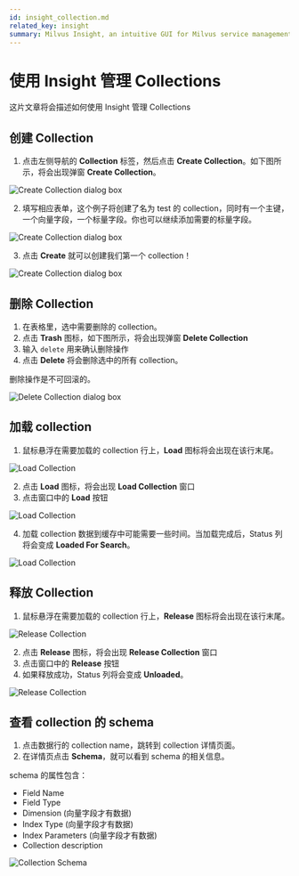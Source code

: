 ```yaml
---
id: insight_collection.md
related_key: insight
summary: Milvus Insight, an intuitive GUI for Milvus service management.
---
```


# 使用 Insight 管理 Collections

这片文章将会描述如何使用 Insight 管理 Collections

## 创建 Collection

1. 点击左侧导航的 **Collection** 标签，然后点击 **Create Collection**。如下图所示，将会出现弹窗 **Create Collection**。

![Create Collection dialog box](../../../../assets/create_collection_dialog_box1.png)

2. 填写相应表单，这个例子将创建了名为 test 的 collection，同时有一个主键，一个向量字段，一个标量字段。你也可以继续添加需要的标量字段。

![Create Collection dialog box](../../../../assets/create_collection_dialog_box2.png)

3. 点击 **Create** 就可以创建我们第一个 collection！

![Create Collection dialog box](../../../../assets/create_collection_dialog_box3.png)

## 删除 Collection

1. 在表格里，选中需要删除的 collection。
2. 点击 **Trash** 图标，如下图所示，将会出现弹窗 **Delete Collection**
3. 输入 `delete` 用来确认删除操作
4. 点击 **Delete** 将会删除选中的所有 collection。

<div class="alert caution">
删除操作是不可回滚的。
</div>

![Delete Collection dialog box](../../../../assets/delete_collection.png)

## 加载 collection

1. 鼠标悬浮在需要加载的 collection 行上，**Load** 图标将会出现在该行末尾。

![Load Collection](../../../../assets/load_collection1.png)

2. 点击 **Load** 图标，将会出现 **Load Collection** 窗口
3. 点击窗口中的 **Load** 按钮

![Load Collection](../../../../assets/load_collection2.png)

4. 加载 collection 数据到缓存中可能需要一些时间。当加载完成后，Status 列将会变成 **Loaded For Search**。

![Load Collection](../../../../assets/load_collection3.png)

## 释放 Collection

1. 鼠标悬浮在需要加载的 collection 行上，**Release** 图标将会出现在该行末尾。

![Release Collection](../../../../assets/release_collection1.png)

2. 点击 **Release** 图标，将会出现 **Release Collection** 窗口
3. 点击窗口中的 **Release** 按钮
4. 如果释放成功，Status 列将会变成 **Unloaded**。

![Release Collection](../../../../assets/release_collection2.png)

## 查看 collection 的 schema

1. 点击数据行的 collection name，跳转到 collection 详情页面。
2. 在详情页点击 **Schema**，就可以看到 schema 的相关信息。

schema 的属性包含：

- Field Name
- Field Type
- Dimension (向量字段才有数据)
- Index Type (向量字段才有数据)
- Index Parameters (向量字段才有数据)
- Collection description

![Collection Schema](../../../../assets/collection_schema.png)
